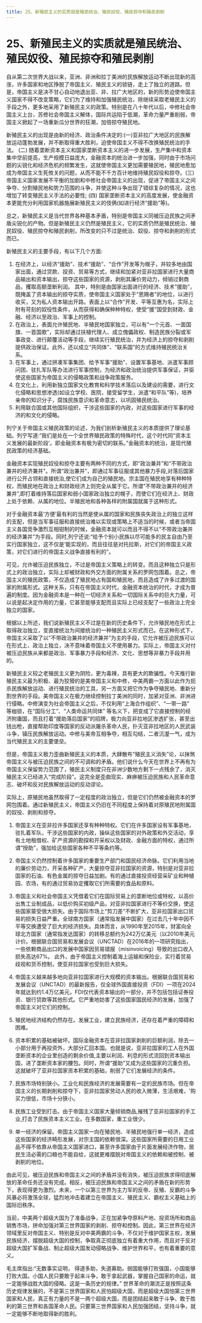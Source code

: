 ```yaml
---
title: 25、新殖民主义的实质就是殖民统治、殖民奴役、殖民掠夺和殖民剥削
---
```


# 25、新殖民主义的实质就是殖民统治、殖民奴役、殖民掠夺和殖民剥削
自从第二次世界大战以来，亚洲、非洲和拉丁美洲的民族解放运动不断出现新的高涨，许多国家和地区挣脱了帝国主义、殖民主义的锁链，走上了独立的道路。但是，帝国主义是决不甘心自动地退出亚、非、拉广大地区的，新的形势迫使帝国主义国家不得不改变策略，它们为了维持和加强殖民统治，除继续采取老殖民主义的手段之外，更多地采用了新殖民主义的政策。特别是在八十年代以后，中修社会帝国主义上台，苏修社会帝国主义解体，国际共运陷于低潮，革命力量严重削弱，帝国主义掀起了一场重新瓜分世界的狂潮，加倍掠夺殖民地。

新殖民主义的出现是由新的经济、政治条件决定的:(一)亚非拉广大地区的民族解放运动蓬勃发展，并不断取得重大胜利，迫使帝国主义不得不改换殖民统治的手法。 (二) 随着垄断资本主义和国家垄断资本主义的进一步发展，生产集中和资本集中空前提高，生产规模日益庞大，金融资本的统治进一步加强，同时由于市场问题的尖锐化和经济危机的频繁发生，这就使帝国主义更加需要殖民地，殖民地愈加成为帝国主义生死攸关的问题，从而不能不千方百计地维持殖民奴役和掠夺。(三) 帝国主义国家发展不平衡的加剧和中修社会帝国主义的出现，促进了帝国主义之间争夺、分割殖民地和势力范围的斗争，并使这种斗争出现了错综复杂的情况，这也增加了转变殖民主义手法的必要性; (四) 国家垄断资本主义的高度发展，使金融资本更能充分利用国家机器施展新殖民主义的伎俩(如进行经济“援助”等)。

总之，新殖民主义是当代世界各种基本矛盾，特别是帝国主义同被压迫民族之间矛盾尖锐化的产物。但是新殖民主义仍然是殖民主义，它的实质仍然是殖民统治、殖民奴役、殖民掠夺和殖民剥削，所改变的只不过是统治、奴役、掠夺和剥削的形式而已。

新殖民主义的主要手段，有以下几个方面:
1. 在经济上，以经济“援助”、技术“援助”、“合作”开发等为幌子，并较多地由国家出面，通过贷款、投资、贸易等方式，继续和加紧对亚非拉国家进行大量商品输出和资本输出，掠夺这些国家的资源，剥削其廉价劳动力，倾销过剩商品，攫取高额垄断利润。
其中，特别是由国家出面进行的经济、技术“援助”，既掩盖了资本输出的掠夺实质，使帝国主义国家处于“恩赐者”的地位，以进行收买，又为私人资本输出开路。表面上以“合作”开发、平等互惠为名，实际上附有苛刻的奴役性条件，从而获得和确保种种特权，使受“援”国受到财政、金融、经济以至政治、军事上的控制。
2. 在政治上，表面允许殖民地、半殖民地国家独立，可以有“一个元首、一面国旗、一首国歌”，实际却通过扶植代理人、成立傀儡政权、制造民族分裂或军事政变、进行颠覆活动等手段，继续实行殖民统治，并为经济上的掠夺和剥削提供政治保证。此外，还以成立“共同体”、“联系国”的方式维持殖民统治关系。
3. 在军事上，通过拼凑军事集团、给予军事“援助”、设置军事基地、派遣军事顾问团、驻扎军队等办法进行军事控制，为经济和政治统治提供军事保证，并驱使这些国家为帝国主义的侵略政策和战争政策服务。
4. 在文化上，利用新独立国家文化教育和科学技术落后以及建设的需要，进行文化侵略和思想渗透(如设立学校、医院，接受留学生，派遣“和平队”等)，培养亲帝的知识分子，腐蚀民族意识和革命意志，以巩固殖民统治。
5. 利用联合国或其他国际组织，干涉这些国家的内政，对这些国家进行军事的经济的和文化的侵略。

列宁关于帝国主义殖民政策的论述，为我们剖析新殖民主义的本质提供了理论基础。列宁写道:“我们是处在一个全世界殖民政策的特殊时代，这个时代同“资本主义发展的最新阶段’。即金融资本有极为密切的联系。”金融资本的统治，是现代殖民政策的经济基础。

金融资本实现殖民奴役和掠夺主要有两种不同的方式，即“政治兼并”和“不带政治兼并的经济兼并"。所谓“政治兼并”，即通过军事征服或其他暴力手段,对落后国家进行公开占领和直接统治,使它们成为自己的殖民地。宗主国在殖民地享有种种特权，而殖民地在政治上和财政经济上则完全从属于它。所谓“不带政治兼并的经济兼并”,即打着维持落后国家和弱小国家政治独立的幌子，而使它们在经济上、财政上处于依赖、从属的地位。半殖民地和各种各样的附属国就属于这种形式。

对于金融资本最‘方便’最有利的当然是使从属的国家和民族丧失政治上的独立这样的支配，但是当军事征服和直接统治难以实现或策略上不适当的时候，或者当帝国主义各国竞争激烈互相钳制的时候，金融资本就可以而且不得不以“不带政治兼并的经济兼并”为手段。同时,列宁还说:“给予个别小民族以尽可能多的民主自由乃至实行国家独立，这不仅是‘能实现的，而且往往是对托拉斯，对它们的帝国主义政策，对它们进行的帝国主义战争直接有利的”。

可见，允许被压迫民族独立，不过是帝国主义策略上的转变。而且这种独立只是形式上的政治独立，实际上却被财政和外交方面的附属关系的罗网包围着。总之，帝国主义的殖民政策，不仅造成了殖民地占有国和殖民地，而且造成了许多过渡的国家的附属形式。这种关系，只有在帝国主义时代，金融资本统治的时代，才成为普遍的制度。因为金融资本是一种在一切经济关系和一切国际关系中的巨大力量，可以说是起决定作用的力量，它甚至能够支配而且实际上已经支配了一些政治上完全独立的国家。

根据以上所述，我们说新殖民主义不过是在新的历史条件下，允许殖民地在形式上取得政治独立，变直接统治为间接统治的一种殖民主义形式而已。在这种形式下，帝国主义采取了以“不带政治兼并的经济兼并”为主的手段，它允许被压迫民族可以在形式上、政治上独立，决不意味着帝国主义不使用暴力。实际上，帝国主义对付被压迫民族从来都是政治、军事暴力手段和经济、文化、思想等非暴力手段并用的。

新殖民主义较之老殖民主义更为阴险，更为毒辣，具有更大的欺骗性。今天推行新殖民主义最为积极、最为狡猾的是美帝国主义和中修，中美两霸一方面以此作为扼杀民族解放运动、进行殖民统治的工具，另一方面又把它作为争夺殖民地、重新分割世界的手段。美帝国主义在极力继续控制拉丁美洲的同时，加紧对亚洲、非洲进行侵略。中修演变为社会帝国主义之后，不仅利用“上海合作组织”、“一带一路” 等枷锁，在“国际分工”、“人类命运共同体” 等名义下，把变成了它直接控制的经济附庸国，而且打着“援助落后国家”的招牌，极力向亚非拉地区渗透扩张，甚至出钱出枪，直接帮助印度等国家的反动派屠杀革命人民，扑灭亚非拉地区的人民武装斗争，镇压民族解放运动。中修与美帝互相争夺，相互勾结，二者沆瀣一气，成为当代殖民主义的主要堡垒。

但是，帝国主义极力歪曲新殖民主义的本质，大肆散布“殖民主义消失”论，以抹煞帝国主义与被压迫民族之间的不可调和的矛盾。他们说什么今天在世界上不再有为帝国主义保留势力范围了，殖民主义制度只在非洲少数地方剩下一点残余了，消灭殖民主义已经进入“完成阶段”。这完全是歪曲现实、麻痹被压迫民族和人民革命意志、破坏和反对民族解放运动的反动谬论。

实际上，原殖民地虽然取得了一定程度的政治独立，但是它们仍然被金融资本的罗网包围着。通过新殖民主义，帝国主义仍旧在不同程度上保持着对原殖民地附属国的奴役、剥削和掠夺。

1. 帝国主义在亚非拉许多国家还享有种种特权。它们在许多国家设有军事基地，驻扎着军队，干涉这些国家的内政，操纵这些国家的对外政策和外交活动，享有土地租借权、矿产资源的勘探和开采权以及财政、金融方面的特权，通过所谓“授助”，强加给这些国家各种不平等条约等。

2. 帝国主义仍然控制着许多国家的重要生产部门和国民经济命脉。它们利用当地的廉价劳动力，开采各种矿产，大量掠夺亚非拉国家的资源，特别是对亚非拉国家的石油、有色金属的掠夺日益加剧。有的通过直接投资经营采矿业和种植园、农场，有的通过贸易协定攫取它们所需要的食品和原料。

3. 帝国主义和社会帝国主义凭借着它们在国际贸易上的垄断地位或特权，以高价出售工业制成品，以低价购买初级产品，对亚非拉国家进行不等价交换，使这些国家蒙受很大损失。由于国际市场上“剪刀差”不断扩大，亚非拉国家出口贸易的损失日益严重。全球南方国家（通常指发展中国家）在过去几十年中因不平等交换遭受了巨大的经济损失。​具体而言，从1990年至2015年，财富向全球北方国家（通常指发达国家）的转移总额约为242万亿美元（以2010年美元计价。根据联合国贸易和发展会议（UNCTAD）在2016年的一项研究指出，一些依赖商品出口的发展中国家因贸易错报（misinvoicing）导致的出口收入损失高达67%。 此外，由于帝国主义控制着海上运输和保险业，实行着贸易歧视和货币控制，使亚非拉国家也受到巨大损失。

4. 帝国主义越来越多地向亚非拉国家进行大规模的资本输出。根据联合国贸易和发展会议（UNCTAD）的最新报告，仅全球外国直接投资（FDI）一项在2024年就达到约1.4万亿美元，FDI仅代表资本输出的一部分，并不包括包括证券投资、银行贷款等其他形式。它严重地妨害了这些国家国民经济的发展，加强了帝国主义对它们的控制。

5. 殖民地经济结构仍然存在。发展工业，建立民族经济，还存在着严重的障碍和困难。

1. 资本积累的基础被破坏。国际金融资本在亚非拉国家剥削的巨额利润，除去一小部分用于再投资外，大部分汇回本国。也就是说，亚非拉国家的工人在外国垄断资本的企业里创造的剩余价值,主要以利润、利息的形式流回到资本输出国，进了垄断资本家的腰包。同时，所谓“援助”又成为这些国家的沉重负担。这就破坏了亚非拉国家资本积累的基础，削弱了它们发展经济的条件。

2. 民族市场特别狭小。工业化和民族经济的发展需要有一定的民族市场。但在帝国主义的长期剥削和掠夺下，亚非拉国家劳动人民的收入微薄，生活艰难，'购买力很低，市场十分狭小。

3. 民族工业受到打击。由于帝国主义国家大量倾销商品,摧残了亚非拉国家的手工业,打击了民族资本主义工业。在多数国家，重工业很少。

4. 单一经济的保留。帝国主义国家一向在殖民地、半殖民地强行单一经济，造成这些国家的经济畸形发展，对宗主国的依赖很深。这些国家所需要的日用工业品不得不依靠从帝国主义国家进口，甚至许多国家由于片面发展经济作物，居民生活必需的口粮也不能自给，这就更难摆脱对帝国主义的依赖和被控制、被剥削的地位。

由此可见，被压迫民族和帝国主义之间的矛盾并没有消失，被压迫民族求得彻底解放的革命任务还没有完成。相反，被压迫民族和帝国主义之间的矛盾在新的形势下，表现得更为激烈。未来，一个以第三世界为主力军的反帝、反殖、反霸的斗争风暴必将激荡全球，猛烈地冲击着建立在帝国主义、殖民主义、霸权主义基础上的国际旧秩序。

当前，中美两个超级大国为了准备战争，正在加紧争夺原料产地、投资场所和商品销售市场，拼命加强对第三世界国家的剥削、掠夺和控制。因此，第三世界在经济领域里反对帝国主义、特别是反对中美两霸的斗争，不仅对于维护国家主权，发展民族经济，摆脱超级大国的控制，争取真正彻底独立有着重大作用，而且对于反对超级大国扩军备战、制止超级大国发动侵略战争、维护世界和平，也有着重要的意义。

毛主席指出:“无数事实证明， 得道多助，失道寡助。弱国能够打败强国，小国能够打败大国。小国人民只要敢于起来斗争，敢于拿起武器，掌握自己国家的命运，就一定能够战胜大国的侵略。这是一条历史的规律。”
世界革命的潮流正是按照这条历史规律发展的，不是第三世界国家和人民怕超级大国，而是超级大国怕第三世界国家和人民，真正有力量的不是一两个超级大国，而是团结起来敢于斗争、敢于胜利的第三世界和各国革命人民。只要第三世界国家和人民加强团结，坚持斗争，就一定能够不断地取得新的胜利。